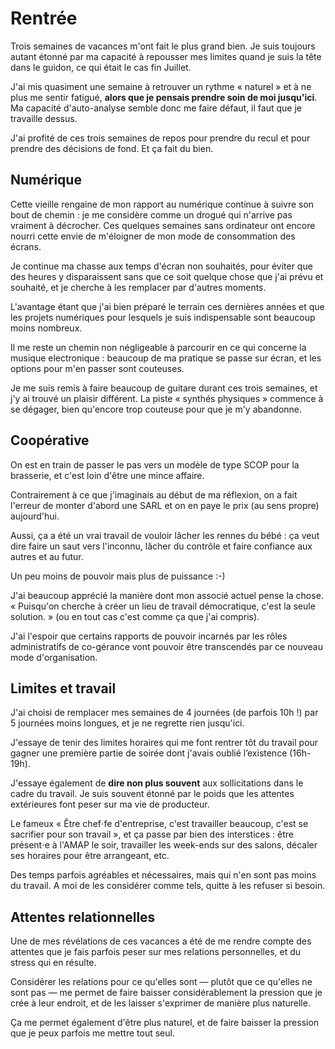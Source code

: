 # Rentrée

Trois semaines de vacances m'ont fait le plus grand bien. Je suis toujours autant étonné par ma capacité à repousser mes limites quand je suis la tête dans le guidon, ce qui était le cas fin Juillet.

J'ai mis quasiment une semaine à retrouver un rythme « naturel » et à ne plus me sentir fatigué, **alors que je pensais prendre soin de moi jusqu'ici**. Ma capacité d'auto-analyse semble donc me faire défaut, il faut que je travaille dessus.

J'ai profité de ces trois semaines de repos pour prendre du recul et pour prendre des décisions de fond. Et ça fait du bien.

## Numérique

Cette vieille rengaine de mon rapport au numérique continue à suivre son bout de chemin : je me considère comme un drogué qui n'arrive pas vraiment à décrocher. Ces quelques semaines sans ordinateur ont encore nourri cette envie de m'éloigner de mon mode de consommation des écrans.

Je continue ma chasse aux temps d'écran non souhaités, pour éviter que des heures y disparaissent sans que ce soit quelque chose que j'ai prévu et souhaité, et je cherche à les remplacer par d'autres moments.

L'avantage étant que j'ai bien préparé le terrain ces dernières années et que les projets numériques pour lesquels je suis indispensable sont beaucoup moins nombreux.

Il me reste un chemin non négligeable à parcourir en ce qui concerne la musique electronique : beaucoup de ma pratique se passe sur écran, et les options pour m'en passer sont couteuses.

Je me suis remis à faire beaucoup de guitare durant ces trois semaines, et j'y ai trouvé un plaisir différent. La piste « synthés physiques » commence à se dégager, bien qu'encore trop couteuse pour que je m'y abandonne.

## Coopérative

On est en train de passer le pas vers un modèle de type SCOP pour la brasserie, et c'est loin d'être une mince affaire.

Contrairement à ce que j'imaginais au début de ma réflexion, on a fait l'erreur de monter d'abord une SARL et on en paye le prix (au sens propre) aujourd'hui.

Aussi, ça a été un vrai travail de vouloir lâcher les rennes du bébé : ça veut dire faire un saut vers l'inconnu, lâcher du contrôle et faire confiance aux autres et au futur.

Un peu moins de pouvoir mais plus de puissance :-)

J'ai beaucoup apprécié la manière dont mon associé actuel pense  la chose. « Puisqu'on cherche à créer un lieu de travail démocratique, c'est la seule solution. » (ou en tout cas c'est comme ça que j'ai compris).

J'ai l'espoir que certains rapports de pouvoir incarnés par les rôles administratifs de co-gérance vont pouvoir être transcendés par ce nouveau mode d'organisation.

## Limites et travail

J'ai choisi de remplacer mes semaines de 4 journées (de parfois 10h !) par 5 journées moins longues, et je ne regrette rien jusqu'ici.

J'essaye de tenir des limites horaires qui me font rentrer tôt du travail pour gagner une première partie de soirée dont j'avais oublié l’existence (16h-19h).

J'essaye également de **dire non plus souvent** aux sollicitations dans le cadre du travail. Je suis souvent étonné par le poids que les attentes extérieures font peser sur ma vie de producteur.

Le fameux « Être chef⋅fe d'entreprise, c'est travailler beaucoup, c'est se sacrifier pour son travail », et ça passe par bien des interstices : être présent⋅e à l'AMAP le soir, travailler les week-ends sur des salons, décaler ses horaires pour être arrangeant, etc.

Des temps parfois agréables et nécessaires, mais qui n'en sont pas moins du travail. A moi de les considérer comme tels, quitte à les refuser si besoin.

## Attentes relationnelles

Une de mes révélations de ces vacances a été de me rendre compte des attentes que je fais parfois peser sur mes relations personnelles, et du stress qui en résulte.

Considérer les relations pour ce qu'elles sont — plutôt que ce qu'elles ne sont pas — me permet de faire baisser considérablement la pression que je crée à leur endroit, et de les laisser s'exprimer de manière plus naturelle.

Ça me permet également d'être plus naturel, et de faire baisser la pression que je peux parfois me mettre tout seul.
